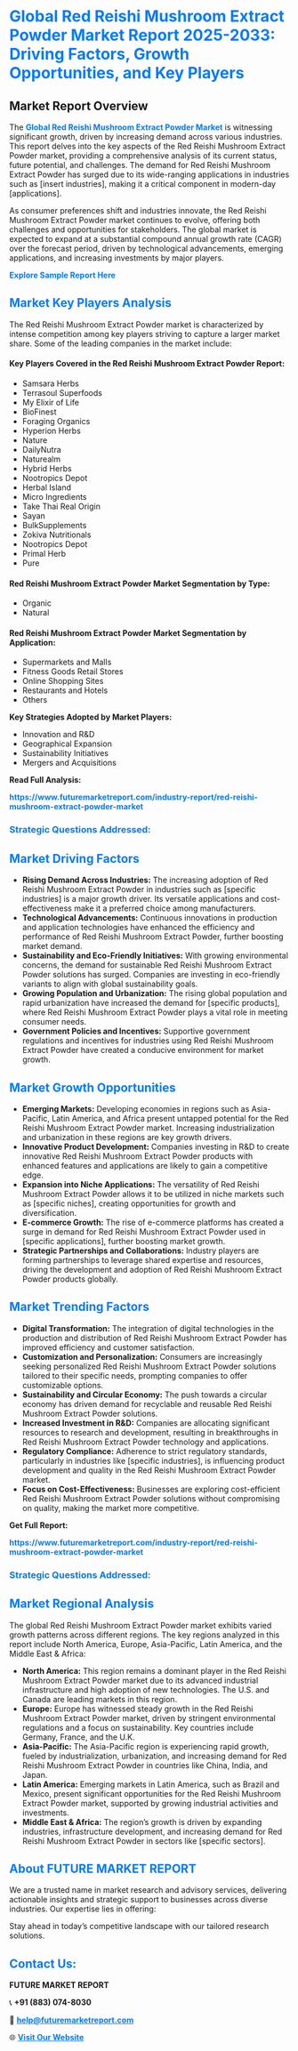 <h1 style="color: #007BFF;">Global Red Reishi Mushroom Extract Powder Market Report 2025-2033: Driving Factors, Growth Opportunities, and Key Players</h1>

<section id="overview">
<h2>Market Report Overview</h2>
<p>The <a href="https://www.futuremarketreport.com/industry-report/red-reishi-mushroom-extract-powder-market" style="color: #007BFF; text-decoration: none;"><strong>Global Red Reishi Mushroom Extract Powder Market</strong></a> is witnessing significant growth, driven by increasing demand across various industries. This report delves into the key aspects of the Red Reishi Mushroom Extract Powder market, providing a comprehensive analysis of its current status, future potential, and challenges. The demand for Red Reishi Mushroom Extract Powder has surged due to its wide-ranging applications in industries such as [insert industries], making it a critical component in modern-day [applications].</p>
<p>As consumer preferences shift and industries innovate, the Red Reishi Mushroom Extract Powder market continues to evolve, offering both challenges and opportunities for stakeholders. The global market is expected to expand at a substantial compound annual growth rate (CAGR) over the forecast period, driven by technological advancements, emerging applications, and increasing investments by major players.</p>
</section>

<section id="overview">
<p><a href="https://www.futuremarketreport.com/request-sample/reportId=102476" style="color: #007BFF; text-decoration: none;"><strong>Explore Sample Report Here</strong></a></p>
</section>

<section id="key-players">
<h2 style="color: #007BFF;">Market Key Players Analysis</h2>
<p>The Red Reishi Mushroom Extract Powder market is characterized by intense competition among key players striving to capture a larger market share. Some of the leading companies in the market include:</p>
<h4>Key Players Covered in the Red Reishi Mushroom Extract Powder Report:</h4>
<ul><li>Samsara Herbs</li><li>Terrasoul Superfoods</li><li>My Elixir of Life</li><li>BioFinest</li><li>Foraging Organics</li><li>Hyperion Herbs</li><li>Nature</li><li>DailyNutra</li><li>Naturealm</li><li>Hybrid Herbs</li><li>Nootropics Depot</li><li>Herbal Island</li><li>Micro Ingredients</li><li>Take Thai Real Origin</li><li>Sayan</li><li>BulkSupplements</li><li>Zokiva Nutritionals</li><li>Nootropics Depot</li><li>Primal Herb</li><li>Pure</li></ul>
<h4>Red Reishi Mushroom Extract Powder Market Segmentation by Type:</h4>
<ul><li>Organic</li><li>Natural</li></ul>

<h4>Red Reishi Mushroom Extract Powder Market Segmentation by Application:</h4>
<ul><li>Supermarkets and Malls</li><li>Fitness Goods Retail Stores</li><li>Online Shopping Sites</li><li>Restaurants and Hotels</li><li>Others</li></ul>
<p><strong>Key Strategies Adopted by Market Players:</strong></p>
<ul>
<li>Innovation and R&D</li>
<li>Geographical Expansion</li>
<li>Sustainability Initiatives</li>
<li>Mergers and Acquisitions</li>
</ul>
</section>

<section>
<p><strong>Read Full Analysis: </strong></p><a href="https://www.futuremarketreport.com/industry-report/red-reishi-mushroom-extract-powder-market" style="color: #007BFF; text-decoration: none;"><strong>https://www.futuremarketreport.com/industry-report/red-reishi-mushroom-extract-powder-market</strong></a>
<h3 style="color: #007BFF;">Strategic Questions Addressed:</h3>
</section>

<section id="driving-factors">
<h2 style="color: #007BFF;">Market Driving Factors</h2>
<ul>
<li><strong>Rising Demand Across Industries:</strong> The increasing adoption of Red Reishi Mushroom Extract Powder in industries such as [specific industries] is a major growth driver. Its versatile applications and cost-effectiveness make it a preferred choice among manufacturers.</li>
<li><strong>Technological Advancements:</strong> Continuous innovations in production and application technologies have enhanced the efficiency and performance of Red Reishi Mushroom Extract Powder, further boosting market demand.</li>
<li><strong>Sustainability and Eco-Friendly Initiatives:</strong> With growing environmental concerns, the demand for sustainable Red Reishi Mushroom Extract Powder solutions has surged. Companies are investing in eco-friendly variants to align with global sustainability goals.</li>
<li><strong>Growing Population and Urbanization:</strong> The rising global population and rapid urbanization have increased the demand for [specific products], where Red Reishi Mushroom Extract Powder plays a vital role in meeting consumer needs.</li>
<li><strong>Government Policies and Incentives:</strong> Supportive government regulations and incentives for industries using Red Reishi Mushroom Extract Powder have created a conducive environment for market growth.</li>
</ul>
</section>

<section id="growth-opportunities">
<h2 style="color: #007BFF;">Market Growth Opportunities</h2>
<ul>
<li><strong>Emerging Markets:</strong> Developing economies in regions such as Asia-Pacific, Latin America, and Africa present untapped potential for the Red Reishi Mushroom Extract Powder market. Increasing industrialization and urbanization in these regions are key growth drivers.</li>
<li><strong>Innovative Product Development:</strong> Companies investing in R&D to create innovative Red Reishi Mushroom Extract Powder products with enhanced features and applications are likely to gain a competitive edge.</li>
<li><strong>Expansion into Niche Applications:</strong> The versatility of Red Reishi Mushroom Extract Powder allows it to be utilized in niche markets such as [specific niches], creating opportunities for growth and diversification.</li>
<li><strong>E-commerce Growth:</strong> The rise of e-commerce platforms has created a surge in demand for Red Reishi Mushroom Extract Powder used in [specific applications], further boosting market growth.</li>
<li><strong>Strategic Partnerships and Collaborations:</strong> Industry players are forming partnerships to leverage shared expertise and resources, driving the development and adoption of Red Reishi Mushroom Extract Powder products globally.</li>
</ul>
</section>

<section id="trending-factors">
<h2 style="color: #007BFF;">Market Trending Factors</h2>
<ul>
<li><strong>Digital Transformation:</strong> The integration of digital technologies in the production and distribution of Red Reishi Mushroom Extract Powder has improved efficiency and customer satisfaction.</li>
<li><strong>Customization and Personalization:</strong> Consumers are increasingly seeking personalized Red Reishi Mushroom Extract Powder solutions tailored to their specific needs, prompting companies to offer customizable options.</li>
<li><strong>Sustainability and Circular Economy:</strong> The push towards a circular economy has driven demand for recyclable and reusable Red Reishi Mushroom Extract Powder solutions.</li>
<li><strong>Increased Investment in R&D:</strong> Companies are allocating significant resources to research and development, resulting in breakthroughs in Red Reishi Mushroom Extract Powder technology and applications.</li>
<li><strong>Regulatory Compliance:</strong> Adherence to strict regulatory standards, particularly in industries like [specific industries], is influencing product development and quality in the Red Reishi Mushroom Extract Powder market.</li>
<li><strong>Focus on Cost-Effectiveness:</strong> Businesses are exploring cost-efficient Red Reishi Mushroom Extract Powder solutions without compromising on quality, making the market more competitive.</li>
</ul>
</section>

<section>
<p><strong>Get Full Report: </strong></p><a href="https://www.futuremarketreport.com/industry-report/red-reishi-mushroom-extract-powder-market" style="color: #007BFF; text-decoration: none;"><strong>https://www.futuremarketreport.com/industry-report/red-reishi-mushroom-extract-powder-market</strong></a>
<h3 style="color: #007BFF;">Strategic Questions Addressed:</h3>
</section>


<section id="regional-analysis">
<h2 style="color: #007BFF;">Market Regional Analysis</h2>
<p>The global Red Reishi Mushroom Extract Powder market exhibits varied growth patterns across different regions. The key regions analyzed in this report include North America, Europe, Asia-Pacific, Latin America, and the Middle East & Africa:</p>
<ul>
<li><strong>North America:</strong> This region remains a dominant player in the Red Reishi Mushroom Extract Powder market due to its advanced industrial infrastructure and high adoption of new technologies. The U.S. and Canada are leading markets in this region.</li>
<li><strong>Europe:</strong> Europe has witnessed steady growth in the Red Reishi Mushroom Extract Powder market, driven by stringent environmental regulations and a focus on sustainability. Key countries include Germany, France, and the U.K.</li>
<li><strong>Asia-Pacific:</strong> The Asia-Pacific region is experiencing rapid growth, fueled by industrialization, urbanization, and increasing demand for Red Reishi Mushroom Extract Powder in countries like China, India, and Japan.</li>
<li><strong>Latin America:</strong> Emerging markets in Latin America, such as Brazil and Mexico, present significant opportunities for the Red Reishi Mushroom Extract Powder market, supported by growing industrial activities and investments.</li>
<li><strong>Middle East & Africa:</strong> The region’s growth is driven by expanding industries, infrastructure development, and increasing demand for Red Reishi Mushroom Extract Powder in sectors like [specific sectors].</li>
</ul>
</section>

<footer>
<h2 style="color: #007BFF;">About FUTURE MARKET REPORT</h2>
<p>We are a trusted name in market research and advisory services, delivering actionable insights and strategic support to businesses across diverse industries. Our expertise lies in offering:</p>

<p>Stay ahead in today’s competitive landscape with our tailored research solutions.</p>

<h2 style="color: #007BFF;">Contact Us:</h2>
<p><strong>FUTURE MARKET REPORT</strong></p>
<p>📞 <strong>+91 (883) 074-8030</strong></p>
<p>📧 <strong><a href="mailto:help@futuremarketreport.com" style="color: #007BFF;">help@futuremarketreport.com</a></strong></p>
<p>🌐 <strong><a href="https://www.futuremarketreport.com/" style="color: #007BFF;">Visit Our Website</a></strong></p>
</footer>